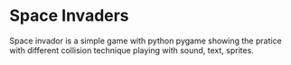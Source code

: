 # Space Invaders

Space invador is a simple game with python pygame showing the pratice with different collision technique playing with sound, text, sprites.


